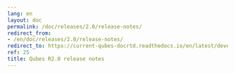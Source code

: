 ```yaml
---
lang: en
layout: doc
permalink: /doc/releases/2.0/release-notes/
redirect_from:
- /en/doc/releases/2.0/release-notes/
redirect_to: https://current-qubes-docrtd.readthedocs.io/en/latest/developer/releases/2_0/release-notes.html
ref: 25
title: Qubes R2.0 release notes
---
```

